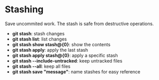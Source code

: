 # Stashing

Save uncommited work. The stash is safe from destructive operations.

- **git stash**: stash changes
- **git stash list**: list changes
- **git stash show stash@{0}**: show the contents
- **git stash apply**: apply the last stash
- **git stash apply stash@{0}**: apply a specific stash
- **git stash --include-untracked**: keep untracked files
- **git stash --all**: keep all files
- **git stash save "message"**: name stashes for easy reference 